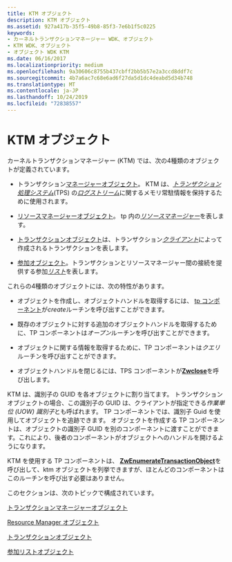 ```yaml
---
title: KTM オブジェクト
description: KTM オブジェクト
ms.assetid: 927a417b-35f5-49b8-85f3-7e6b1f5c0225
keywords:
- カーネルトランザクションマネージャー WDK、オブジェクト
- KTM WDK、オブジェクト
- オブジェクト WDK KTM
ms.date: 06/16/2017
ms.localizationpriority: medium
ms.openlocfilehash: 9a30606c8755b437cbff2bb5b57e2a3ccd8ddf7c
ms.sourcegitcommit: 4b7a6ac7c68e6ad6f27da5d1dc4deabd5d34b748
ms.translationtype: MT
ms.contentlocale: ja-JP
ms.lasthandoff: 10/24/2019
ms.locfileid: "72838557"
---
```

# <a name="ktm-objects"></a>KTM オブジェクト


カーネルトランザクションマネージャー (KTM) では、次の4種類のオブジェクトが定義されています。

-   トランザクション[マネージャーオブジェクト](transaction-manager-objects.md)。 KTM は、[*トランザクション処理システム*](transaction-processing-terms.md#ktm-term-transaction-processing-system)(TPS) の[*ログストリーム*](transaction-processing-terms.md#ktm-term-log-stream)に関するメモリ常駐情報を保持するために使用されます。

-   [リソースマネージャーオブジェクト](resource-manager-objects.md)。 tp 内の[*リソースマネージャー*](transaction-processing-terms.md#ktm-term-resource-manager)を表します。

-   [トランザクションオブジェクト](transaction-objects.md)は、トランザクション[*クライアント*](transaction-processing-terms.md#ktm-term-transactional-client)によって作成されるトランザクションを表します。

-   [参加オブジェクト](enlistment-objects.md)。トランザクションとリソースマネージャー間の接続を提供する参加[*リスト*](transaction-processing-terms.md#ktm-term-enlistment)を表します。

これらの4種類のオブジェクトには、次の特性があります。

-   オブジェクトを作成し、オブジェクトハンドルを取得するには、 [tp コンポーネント](understanding-tps-components.md)が*create*ルーチンを呼び出すことができます。

-   既存のオブジェクトに対する追加のオブジェクトハンドルを取得するために、TP コンポーネントは*オープン*ルーチンを呼び出すことができます。

-   オブジェクトに関する情報を取得するために、TP コンポーネントは*クエリ*ルーチンを呼び出すことができます。

-   オブジェクトハンドルを閉じるには、TPS コンポーネントが[**Zwclose**](https://docs.microsoft.com/windows-hardware/drivers/ddi/ntifs/nf-ntifs-ntclose)を呼び出します。

KTM は、識別子の GUID を各オブジェクトに割り当てます。 トランザクションオブジェクトの場合、この識別子の GUID は、クライアントが指定できる*作業単位 (UOW) 識別子*とも呼ばれます。 TP コンポーネントでは、識別子 Guid を使用してオブジェクトを追跡できます。 オブジェクトを作成する TP コンポーネントは、オブジェクトの識別子 GUID を別のコンポーネントに渡すことができます。これにより、後者のコンポーネントがオブジェクトへのハンドルを開けるようになります。

KTM を使用する TP コンポーネントは、 [**ZwEnumerateTransactionObject**](https://docs.microsoft.com/windows-hardware/drivers/ddi/wdm/nf-wdm-ntenumeratetransactionobject)を呼び出して、ktm オブジェクトを列挙できますが、ほとんどのコンポーネントはこのルーチンを呼び出す必要はありません。

このセクションは、次のトピックで構成されています。

[トランザクションマネージャーオブジェクト](transaction-manager-objects.md)

[Resource Manager オブジェクト](resource-manager-objects.md)

[トランザクションオブジェクト](transaction-objects.md)

[参加リストオブジェクト](enlistment-objects.md)

 

 





